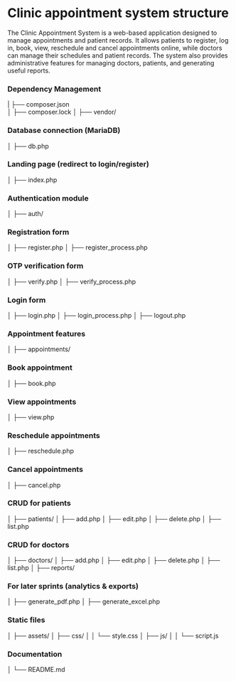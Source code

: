 # Clinic appointment system structure

The Clinic Appointment System is a web-based application designed to manage appointments and patient records.
It allows patients to register, log in, book, view, reschedule and cancel appointments online, while doctors can manage their schedules and patient records. 
The system also provides administrative features for managing doctors, patients, and generating useful reports.

### Dependency Management
 | ├── composer.json  
 │ ├── composer.lock 
 │ ├── vendor/
 
### Database connection (MariaDB)
 │ ├── db.php 
### Landing page (redirect to login/register)
 │ ├── index.php 
### Authentication module
 │ ├── auth/ 
### Registration form   
 │ ├── register.php 
 │ ├── register_process.php 
### OTP verification form 
 │ ├── verify.php 
 │ ├── verify_process.php 
### Login form 
 │ ├── login.php 
 │ ├── login_process.php 
 │ ├── logout.php 
### Appointment features 
 │ ├── appointments/ 
### Book appointment 
 │ ├── book.php 
### View appointments 
 │ ├── view.php 
### Reschedule appointments 
 │ ├── reschedule.php 
### Cancel appointments 
 │ ├── cancel.php 
### CRUD for patients 
 │ ├── patients/ 
 │ ├── add.php 
 │ ├── edit.php 
 │ ├── delete.php 
 │ ├── list.php 
### CRUD for doctors 
 │ ├── doctors/ 
 │ ├── add.php 
 │ ├── edit.php 
 │ ├── delete.php 
 │ ├── list.php 
 │ ├── reports/ 
### For later sprints (analytics & exports) 
 │ ├── generate_pdf.php 
 │ ├── generate_excel.php 
### Static files 
 │ ├── assets/ 
 │ ├── css/ │ 
 │ └── style.css 
 │ ├── js/ │ 
 │ └── script.js 
### Documentation
 │ └── README.md 
